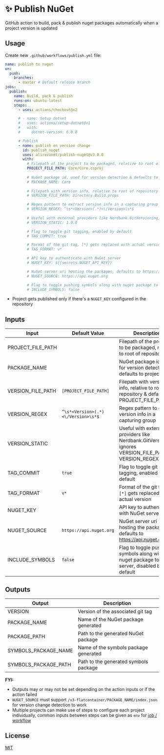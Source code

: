 # ✨ Publish NuGet
GitHub action to build, pack & publish nuget packages automatically when a project version is updated

## Usage
Create new `.github/workflows/publish.yml` file:

```yml
name: publish to nuget
on:
  push:
    branches:
      - master # Default release branch
jobs:
  publish:
    name: build, pack & publish
    runs-on: ubuntu-latest
    steps:
      - uses: actions/checkout@v2

      # - name: Setup dotnet
      #   uses: actions/setup-dotnet@v1
      #   with:
      #     dotnet-version: 6.0.0

      # Publish
      - name: publish on version change
        id: publish_nuget
        uses: alirezanet/publish-nuget@v3.0.0
        with:
          # Filepath of the project to be packaged, relative to root of repository
          PROJECT_FILE_PATH: Core/Core.csproj
          
          # NuGet package id, used for version detection & defaults to project name
          # PACKAGE_NAME: Core
          
          # Filepath with version info, relative to root of repository & defaults to PROJECT_FILE_PATH
          # VERSION_FILE_PATH: Directory.Build.props

          # Regex pattern to extract version info in a capturing group
          # VERSION_REGEX: ^\s*<Version>(.*)<\/Version>\s*$
          
          # Useful with external providers like Nerdbank.GitVersioning, ignores VERSION_FILE_PATH & VERSION_REGEX
          # VERSION_STATIC: 1.0.0

          # Flag to toggle git tagging, enabled by default
          # TAG_COMMIT: true

          # Format of the git tag, [*] gets replaced with actual version
          # TAG_FORMAT: v*

          # API key to authenticate with NuGet server
          # NUGET_KEY: ${{secrets.NUGET_API_KEY}}

          # NuGet server uri hosting the packages, defaults to https://api.nuget.org
          # NUGET_SOURCE: https://api.nuget.org

          # Flag to toggle pushing symbols along with nuget package to the server, disabled by default
          # INCLUDE_SYMBOLS: false
```

- Project gets published only if there's a `NUGET_KEY` configured in the repository

## Inputs

Input | Default Value | Description
--- | --- | ---
PROJECT_FILE_PATH | | Filepath of the project to be packaged, relative to root of repository
PACKAGE_NAME | | NuGet package id, used for version detection & defaults to project name
VERSION_FILE_PATH | `[PROJECT_FILE_PATH]` | Filepath with version info, relative to root of repository & defaults to PROJECT_FILE_PATH
VERSION_REGEX | `^\s*<Version>(.*)<\/Version>\s*$` | Regex pattern to extract version info in a capturing group
VERSION_STATIC| | Useful with external providers like Nerdbank.GitVersioning, ignores VERSION_FILE_PATH & VERSION_REGEX
TAG_COMMIT | `true` | Flag to toggle git tagging, enabled by default
TAG_FORMAT | `v*` | Format of the git tag, `[*]` gets replaced with actual version
NUGET_KEY | | API key to authenticate with NuGet server
NUGET_SOURCE | `https://api.nuget.org` | NuGet server uri hosting the packages, defaults to https://api.nuget.org
INCLUDE_SYMBOLS | `false` | Flag to toggle pushing symbols along with nuget package to the server, disabled by default

## Outputs

Output | Description
--- | ---
VERSION | Version of the associated git tag
PACKAGE_NAME | Name of the NuGet package generated
PACKAGE_PATH | Path to the generated NuGet package
SYMBOLS_PACKAGE_NAME | Name of the symbols package generated
SYMBOLS_PACKAGE_PATH | Path to the generated symbols package

**FYI:**
- Outputs may or may not be set depending on the action inputs or if the action failed
- `NUGET_SOURCE` must support `/v3-flatcontainer/PACKAGE_NAME/index.json` for version change detection to work
- Multiple projects can make use of steps to configure each project individually, common inputs between steps can be given as `env` for [job / workflow](https://help.github.com/en/actions/automating-your-workflow-with-github-actions/workflow-syntax-for-github-actions#env)

## License
[MIT](LICENSE)
